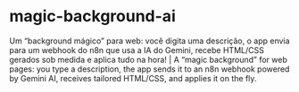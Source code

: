 # magic-background-ai
Um “background mágico” para web: você digita uma descrição, o app envia para um webhook do n8n que usa a IA do Gemini, recebe HTML/CSS gerados sob medida e aplica tudo na hora! | A “magic background” for web pages: you type a description, the app sends it to an n8n webhook powered by Gemini AI, receives tailored HTML/CSS, and applies it on the fly.
